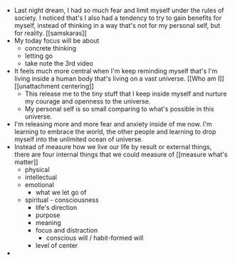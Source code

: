 - Last night dream, I had so much fear and limit myself under the rules of society. I noticed that's I also had a tendency to try to gain benefits for myself, instead of thinking in a way that's not for my personal self, but for reality. [[samskaras]]
- My today focus will be about 
    - concrete thinking
    - letting go
    - take note the 3rd video
- It feels much more central when I'm keep reminding myself that's I'm living inside a human body that's living on a vast universe. [[Who am I]] [[unattachment centering]]
    - This release me to the tiny stuff that I keep inside myself and nurture my courage and openness to the universe.
    - My personal self is so small comparing to what's possible in this universe.
- I'm releasing more and more fear and anxiety inside of me now. I'm learning to embrace the world, the other people and learning to drop myself into the unlimited ocean of universe. 
- Instead of measure how we live our life by result or external things, there are four internal things that we could measure of [[measure what's matter]]
    - physical
    - intellectual
    - emotional
        - what we let go of
    - spiritual - consciousness
        - life's direction
        - purpose
        - meaning
        - focus and distraction
            - conscious will / habit-formed will
        - level of center
- 
